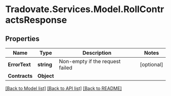 # Tradovate.Services.Model.RollContractsResponse
## Properties

Name | Type | Description | Notes
------------ | ------------- | ------------- | -------------
**ErrorText** | **string** | Non-empty if the request failed | [optional] 
**Contracts** | **Object** |  | 

[[Back to Model list]](../README.md#documentation-for-models) [[Back to API list]](../README.md#documentation-for-api-endpoints) [[Back to README]](../README.md)

